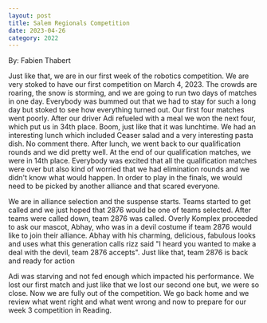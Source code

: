 ```yaml
---
layout: post
title: Salem Regionals Competition
date: 2023-04-26
category: 2022
---
```

By: Fabien Thabert

Just like that, we are in our first week of the robotics competition. We are very stoked to have our first competition on March 4, 2023. The crowds are roaring, the snow is storming, and we are going to run two days of matches in one day. Everybody was bummed out that we had to stay for such a long day but stoked to see how everything turned out. Our first four matches went poorly. After our driver Adi refueled with a meal we won the next four, which put us in 34th place. Boom, just like that it was lunchtime. We had an interesting lunch which included Ceaser salad and a very interesting pasta dish. No comment there. After lunch, we went back to our qualification rounds and we did pretty well. At the end of our qualification matches, we were in 14th place. Everybody was excited that all the qualification matches were over but also kind of worried that we had elimination rounds and we didn't know what would happen. In order to play in the finals, we would need to be picked by another alliance and that scared everyone. 

We are in alliance selection and the suspense starts. Teams started to get called and we just hoped that 2876 would be one of teams selected. After teams were called down, team 2876 was called. Overly Komplex proceeded to ask our mascot, Abhay, who was in a devil costume if team 2876 would like to join their alliance. Abhay with his charming, delicious, fabulous looks and uses what this generation calls rizz said "I heard you wanted to make a deal with the devil, team 2876 accepts". Just like that, team 2876 is back and ready for action

Adi was starving and not fed enough which impacted his performance. We lost our first match and just like that we lost our second one but, we were so close. Now we are fully out of the competition. We go back home and we review what went right and what went wrong and now to prepare for our week 3 competition in Reading.
